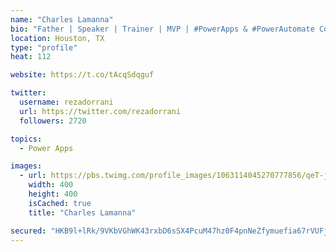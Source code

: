 ```yaml
---
name: "Charles Lamanna"
bio: "Father | Speaker | Trainer | MVP | #PowerApps & #PowerAutomate Community Super User | YouTuber Right-pointing triangle http://youtube.com/c/rezadorrani | Learn - Share - Clockwise rightwards and leftwards open circle arrows"
location: Houston, TX
type: "profile"
heat: 112

website: https://t.co/tAcqSdqguf

twitter:
  username: rezadorrani
  url: https://twitter.com/rezadorrani
  followers: 2720

topics:
  - Power Apps

images:
  - url: https://pbs.twimg.com/profile_images/1063114045270777856/qeT-jpWr_400x400.jpg
    width: 400
    height: 400
    isCached: true
    title: "Charles Lamanna"

secured: "HKB9l+lRk/9VKbVGhWK43rxbD6sSX4PcuM47hz0F4pnNeZfymuefia67rVUFjZacqbjjBt1yCdyoARMxRvHoSJolGC/wpq1BgWkWpIeqT2wMGAJeA53SWKiZ/dCOaNYAP/53sEu2j9s0O2eby5VoeEnmXY90vsELpbrlaRhiyPzvknWxQv5IMEjk9uah7e5GigA+CjZ/iU2U8ujOYqFP3Mvol/zWt+A9zN3OljWiPYDfV4LP3XS/cz4p+u0vbD+LgUdElAr4bnLP11b/XDHapGSrmuz2Ll8H33bqu4tOarRgUXkdtub8cAui+7P0Xa0zpLDZppzg4PhvXjMvAL7xBWJEN4ulTsrOh6qGwkEW3RD7QsaTON9SRG4qeZcD012QSX9UUtUO4G3YnmeMjzaMr6e23GYcKJAZ4uVSepSPNGM=;vjiLTdzng+ZXOc6XMoPHxQ=="
---
```


